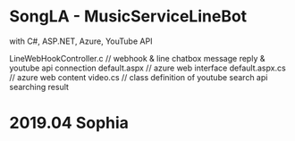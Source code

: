 # SongLA - MusicServiceLineBot
with C#, ASP.NET, Azure, YouTube API 

LineWebHookController.c     // webhook & line chatbox message reply & youtube api connection
default.aspx	  // azure web interface
default.aspx.cs	   // azure web content
video.cs     // class definition of youtube search api searching result

# 2019.04 Sophia
